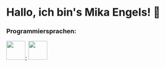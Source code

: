 <h1>Hallo, ich bin's Mika Engels! 👋</h1>
<h3>Programmiersprachen:</h3>
<nav>
  <img src="https://brandslogos.com/wp-content/uploads/images/large/python-logo.png" width=50 height=50>; <img src="https://upload.wikimedia.org/wikipedia/commons/thumb/c/cf/Lua-Logo.svg/947px-Lua-Logo.svg.png" width=50 height=50>
</nav>


<!---
LordAgent/LordAgent is a ✨ special ✨ repository because its `README.md` (this file) appears on your GitHub profile.
You can click the Preview link to take a look at your changes.
--->
